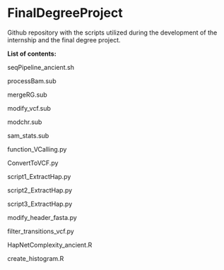 # FinalDegreeProject
Github repository with the scripts utilized during the development of the internship and the final degree project.

**List of contents:**

seqPipeline_ancient.sh

processBam.sub

mergeRG.sub

modify_vcf.sub

modchr.sub

sam_stats.sub

function_VCalling.py

ConvertToVCF.py

script1_ExtractHap.py

script2_ExtractHap.py

script3_ExtractHap.py

modify_header_fasta.py

filter_transitions_vcf.py

HapNetComplexity_ancient.R

create_histogram.R

